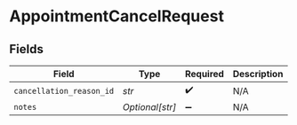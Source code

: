 # AppointmentCancelRequest


## Fields

| Field                    | Type                     | Required                 | Description              |
| ------------------------ | ------------------------ | ------------------------ | ------------------------ |
| `cancellation_reason_id` | *str*                    | :heavy_check_mark:       | N/A                      |
| `notes`                  | *Optional[str]*          | :heavy_minus_sign:       | N/A                      |